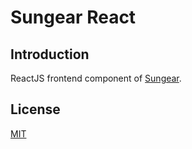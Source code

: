 # Sungear React

## Introduction

ReactJS frontend component of [Sungear](https://github.com/zachary822/sungear).

## License

[MIT](./LICENSE)
